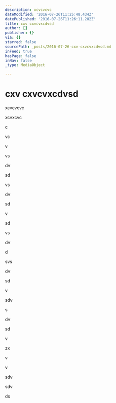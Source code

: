```yaml
---
description: xcvcvcvc
dateModified: '2016-07-26T11:25:48.434Z'
datePublished: '2016-07-26T11:26:11.282Z'
title: cxv cxvcvxcdvsd
author: []
publisher: {}
via: {}
starred: false
sourcePath: _posts/2016-07-26-cxv-cxvcvxcdvsd.md
inFeed: true
hasPage: false
inNav: false
_type: MediaObject

---
```

# cxv cxvcvxcdvsd

xcvcvcvc

xcvxcvc

c

vc

v

vs

dv

sd

vs

dv

sd

v

sd

vs

dv

d

svs

dv

sd

v

sdv

s

dv

sd

v

zx

v

v

sdv

sdv

ds